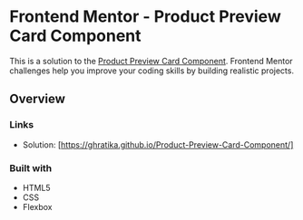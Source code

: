 # Frontend Mentor - Product Preview Card Component

This is a solution to the [Product Preview Card Component](https://www.frontendmentor.io/challenges/product-preview-card-component-GO7UmttRfa). Frontend Mentor challenges help you improve your coding skills by building realistic projects. 


## Overview


### Links

- Solution: [https://ghratika.github.io/Product-Preview-Card-Component/]

### Built with

- HTML5
- CSS
- Flexbox
